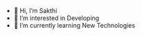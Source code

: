 - 👋 Hi, I’m Sakthi
- 👀 I’m interested in Developing
- 🌱 I’m currently learning New Technologies

<!---
SakthiMD/SakthiMD is a ✨ special ✨ repository because its `README.md` (this file) appears on your GitHub profile.
You can click the Preview link to take a look at your changes.
--->
